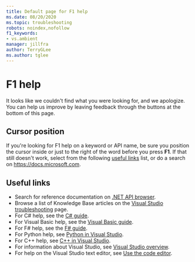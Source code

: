 ```yaml
---
title: Default page for F1 help
ms.date: 08/20/2020
ms.topic: troubleshooting
robots: noindex,nofollow
f1_keywords:
- vs.ambient
manager: jillfra
author: TerryGLee
ms.author: tglee
---
```

# F1 help

It looks like we couldn't find what you were looking for, and we apologize. You can help us improve by leaving feedback through the buttons at the bottom of this page.

## Cursor position

If you're looking for F1 help on a keyword or API name, be sure you position the cursor inside or just to the right of the word before you press **F1**. If that still doesn't work, select from the following [useful links](#useful-links) list, or do a search on https://docs.microsoft.com.

## Useful links

- Search for reference documentation on [.NET API browser](/dotnet/api/).
- Browse a list of Knowledge Base articles on the [Visual Studio troubleshooting](/troubleshoot/visualstudio/welcome-visual-studio/) page.
- For C# help, see the [C# guide](/dotnet/csharp/index).
- For Visual Basic help, see the [Visual Basic guide](/dotnet/visual-basic/).
- For F# help, see the [F# guide](/dotnet/fsharp/).
- For Python help, see [Python in Visual Studio](../../python/overview-of-python-tools-for-visual-studio.md).
- For C++ help, see [C++ in Visual Studio](/cpp/visual-cpp-in-visual-studio).
- For information about Visual Studio, see [Visual Studio overview](../../get-started/visual-studio-ide.md).
- For help on the Visual Studio text editor, see [Use the code editor](../../ide/writing-code-in-the-code-and-text-editor.md).
